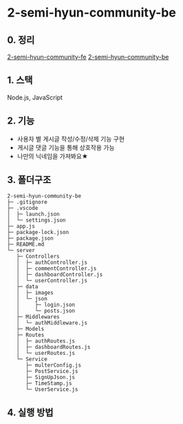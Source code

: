 # 2-semi-hyun-community-be
## 0. 정리
[2-semi-hyun-community-fe](https://github.com/100-hours-a-week/2-semi-hyun-community-fe)
[2-semi-hyun-community-be](https://github.com/100-hours-a-week/2-semi-hyun-community-be)

## 1. 스택
Node.js, JavaScript

## 2. 기능
- 사용자 별 게시글 작성/수정/삭제 기능 구현
- 게시글 댓글 기능을 통해 상호작용 가능
- 나만의 닉네임을 가져봐요★
## 3. 폴더구조
```
2-semi-hyun-community-be
├─ .gitignore
├─ .vscode
│  ├─ launch.json
│  └─ settings.json
├─ app.js
├─ package-lock.json
├─ package.json
├─ README.md
└─ server
   ├─ Controllers
   │  ├─ authController.js
   │  ├─ commentController.js
   │  ├─ dashboardController.js
   │  └─ userController.js
   ├─ data
   │  ├─ images
   │  └─ json
   │     ├─ login.json
   │     └─ posts.json
   ├─ Middlewares
   │  └─ authMiddleware.js
   ├─ Models
   ├─ Routes
   │  ├─ authRoutes.js
   │  ├─ dashboardRoutes.js
   │  └─ userRoutes.js
   └─ Service
      ├─ multerConfig.js
      ├─ PostService.js
      ├─ SignUpJson.js
      ├─ TimeStamp.js
      └─ UserService.js

```

## 4. 실행 방법